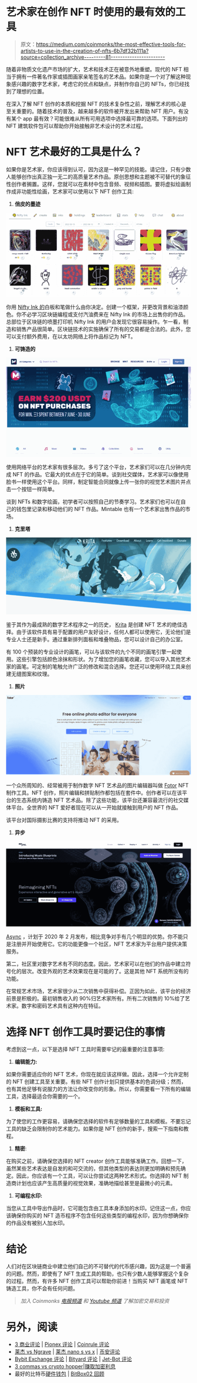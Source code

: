# 艺术家在创作 NFT 时使用的最有效的工具

> 原文：<https://medium.com/coinmonks/the-most-effective-tools-for-artists-to-use-in-the-creation-of-nfts-6b7df32b111a?source=collection_archive---------81----------------------->

随着非物质文化遗产市场的扩大，艺术和技术正在被意外地重塑。现代的 NFT 相当于拥有一件著名作家或插图画家亲笔签名的艺术品。如果你是一个对了解这种现象感兴趣的数字艺术家，考虑它的优点和缺点，并制作你自己的 NFTs，你已经找到了理想的位置。

在深入了解 NFT 创作的本质和挖掘 NFT 的技术复杂性之前，理解艺术的核心是至关重要的。随着技术的普及，越来越多的软件被开发出来帮助 NFT 用户。有没有某个 app 最有效？可能很难从所有可用选项中选择最可靠的选项。下面列出的 NFT 建筑软件包可以帮助你开始接触非艺术设计的艺术过程。

# NFT 艺术最好的工具是什么？

如果你是艺术家，你应该得到认可，因为这是一种罕见的技能。请记住，只有少数人能够创作出真正独一无二的高质量艺术作品。原创思想和主题被不可替代的象征性创作者搁置。这样，您就可以在素材中包含音频、视频和插图。要将虚拟绘画制作成非功能性绘画，艺术家可以使用以下 NFT 创作工具:

1.  **俏皮的墨迹**

![](img/f81eb2a50381df9a177db2f62e366080.png)

你用 [Nifty Ink 的](https://nifty.ink/explore)白板和笔做什么由你决定。创建一个框架，并更改背景和油漆颜色。你不必学习区块链编程或支付汽油费来在 Nifty Ink 的市场上出售你的作品。总部位于区块链的喷墨打印机 Nifty Ink 的用户会发现它很容易操作。乍一看，制造和销售产品很简单。区块链技术的实施确保了所有的交易都是合法的。此外，您可以支付额外费用，在以太坊网络上将作品标记为 NFT。

1.  **可铸造的**

![](img/0057f295e2a09f0b62e694b8f92f5b28.png)

使用网络平台的艺术家有很多层次。多亏了这个平台，艺术家们可以在几分钟内完成 NFT 的作品。它最大的优点在于它的简单。谈到社交媒体，艺术家可以像使用脸书一样使用这个平台。同样，制定智能合同就像上传一张你的视觉艺术图片并点击一个按钮一样简单。

谈到 NFTs 和数字绘画，初学者可以按照自己的节奏学习。艺术家们也可以在自己的钱包里记录和移动他们的 NFT 作品。Mintable 也有一个艺术家出售作品的市场。

1.  **克里塔**

![](img/6e78d5de9d55bb55a0fa30cd9a8f0f67.png)

鉴于其作为最成熟的数字艺术程序之一的历史， [Krita](https://krita.org/en/#) 是创建 NFT 艺术的绝佳选择。由于该软件具有易于配置的用户友好设计，任何人都可以使用它，无论他们是专业人士还是新手。通过重新排列面板和堆叠物品，您可以设计自己的办公室。

有 100 个预装的专业设计的画笔，可以与该软件的九个不同的画笔引擎一起使用。这些引擎包括颜色涂抹和形状。为了增加您的画笔收藏，您可以导入其他艺术家的画笔。可定制的笔触允许广泛的修改和混合选择。您还可以使用环绕工具来创建无缝图案和纹理。

1.  **照片**

![](img/d8823d83db65135f4de08781313ddcfa.png)

一个众所周知的、经常被用于制作数字 NFT 艺术品的图片编辑器叫做 [Fotor](https://www.fotor.com/) NFT 制作工具。NFT 创作，照片编辑和拼贴制作都包括在套件中。创作者可以在该平台的生态系统内铸造 NFT 艺术品。除了这些功能，该平台还兼容最流行的社交媒体平台。全世界的 NFT 爱好者现在可以从一开始就接触到用户的 NFT 作品。

该平台对国际摄影比赛的支持将推动 NFT 的采用。

1.  **异步**

![](img/bbefb8039d6546815456f80e18f1aa85.png)

[Async](https://async.art/) ，计划于 2020 年 2 月发布，相比竞争对手有几个明显的优势。你不能只是注册并开始使用它。它的功能更像一个社区，NFT 艺术家为平台用户提供决策服务。

第二，社区里对数字艺术有不同的态度。因此，艺术家可以在他们的作品中建立符号化的层次。改变外观的艺术效果现在是可能的了。这是其他 NFT 系统所没有的功能。

在常规艺术市场，艺术家很少从二次销售中获得补偿。正因为如此，该平台的经济前景是积极的。最初销售收入的 90%归艺术家所有。所有二次销售的 10%给了艺术家。数字和密码艺术具有这种内在特征。

# 选择 NFT 创作工具时要记住的事情

考虑到这一点，以下是选择 NFT 工具时需要牢记的最重要的注意事项:

1.  **编辑能力:**

如果你需要适应你的 NFT 艺术，你现在就应该这样做。因此，选择一个允许定制的 NFT 创建工具至关重要。有些 NFT 创作计划只提供基本的色调分级；然而，也有其他足够有说服力的方法让你改变你的形象。所以，你需要看一下所有的编辑工具，选择最适合你需要的一个。

1.  **模板和工具:**

为了使您的工作更容易，请确保您选择的软件有足够数量的工具和模板。不要忘记工具的缺乏会限制你的艺术能力。如果你是 NFT 创作的新手，搜索一下指南和教程。

1.  **精密**:

在购买之前，请确保您选择的 NFT creator 创作工具能够准确工作。回想一下，虽然某些艺术表达是自发的和可交流的，但其他类型的表达则更加明确和预先确定。因此，你应该有一个工具，可以让你尝试这两种艺术形式。你选择的 NFT 制造商计划也应该产生高质量的视觉效果，准确地描绘甚至是最微小的元素。

1.  **可编程水印:**

当您从工具中导出作品时，它可能包含由工具本身添加的水印。记住这一点，你应该确保你购买的 NFT 造币程序不包含任何这些类型的编程水印，因为你想确保你的作品没有被别人加水印。

# 结论

人们对在区块链商业中建立他们自己的不可替代的代币感兴趣，因为这是一个普遍的问题。然而，即使有了 NFT 生成工具的帮助，也只有少数人能够掌握这个复杂的过程。然而，有许多 NFT 创作工具可以帮助你前进！当购买 NFT 画笔或 NFT 铸造工具，你不会有任何问题。

> *加入 Coinmonks* [*电报频道*](https://t.me/coincodecap) *和* [*Youtube 频道*](https://www.youtube.com/c/coinmonks/videos) *了解加密交易和投资*

# 另外，阅读

*   [3 商业评论](/coinmonks/3commas-review-an-excellent-crypto-trading-bot-2020-1313a58bec92) | [Pionex 评论](https://coincodecap.com/pionex-review-exchange-with-crypto-trading-bot) | [Coinrule 评论](/coinmonks/coinrule-review-2021-a-beginner-friendly-crypto-trading-bot-daf0504848ba)
*   [莱杰 vs Ngrave](/coinmonks/ledger-vs-ngrave-zero-7e40f0c1d694) | [莱杰 nano s vs x](/coinmonks/ledger-nano-s-vs-x-battery-hardware-price-storage-59a6663fe3b0) | [币安评论](/coinmonks/binance-review-ee10d3bf3b6e)
*   [Bybit Exchange 评论](/coinmonks/bybit-exchange-review-dbd570019b71) | [Bityard 评论](https://coincodecap.com/bityard-reivew) | [Jet-Bot 评论](https://coincodecap.com/jet-bot-review)
*   [3 commas vs crypto hopper](/coinmonks/3commas-vs-pionex-vs-cryptohopper-best-crypto-bot-6a98d2baa203)|[赚取加密利息](/coinmonks/earn-crypto-interest-b10b810fdda3)
*   最好的比特币[硬件钱包](/coinmonks/hardware-wallets-dfa1211730c6) | [BitBox02 回顾](/coinmonks/bitbox02-review-your-swiss-bitcoin-hardware-wallet-c36c88fff29)